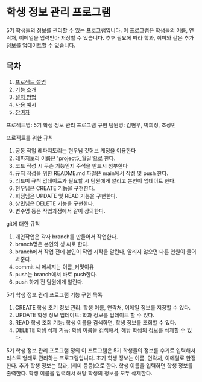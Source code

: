# 학생 정보 관리 프로그램

5기 학생들의 정보를 관리할 수 있는 프로그램입니다. 이 프로그램은 학생들의 이름, 연락처, 이메일을 입력받아 저장할 수 있습니다. 추후 필요에 따라 학과, 취미와 같은 추가 정보를 업데이트할 수 있습니다.

## 목차
1. [프로젝트 설명](#프로젝트-설명)
2. [기능 소개](#기능-소개)
3. [설치 방법](#설치-방법)
4. [사용 예시](#사용-예시)
5. [참여자](#참여자)

프로젝트명: 5기 학생 정보 관리 프로그램 구현
팀원명: 김현우, 박희정, 조상민

프로젝트를 위한 규칙
1. 공동 작업 레파지토리는 현우님 깃허브 계정을 이용한다
2. 레파지토리 이름은 'project5_월일'으로 한다.
3. 코드 작성 시 무슨 기능인지 주석을 반드시 첨부한다
4. 규칙 작성을 위한 README.md 파일은 main에서 작성 및 push 한다.
5. 리드미 규칙 업데이트가 필요할 시 팀원에게 알리고 본인이 업데이트 한다.
6. 현우님은 CREATE 기능을 구현한다.
7. 희정님은 UPDATE 및 READ 기능을 구현한다.
8. 상민님은 DELETE 기능을 구현한다.
9. 변수명 등은 작업과정에서 같이 상의한다.

git에 대한 규칙
1. 개인작업은 각자 branch를 만들어서 작업한다.
2. branch명은 본인의 성 씨로 한다.
3. branch에서 작업 전에 본인이 작업 시작을 알린다, 알리지 않으면 다른 인원이 물어봐준다.
4. commit 시 메세지는 이름_커밋이유
5. push는 branch에서 바로 push한다.
6. push 하기 전 팀원에게 알린다.

5기 학생 정보 관리 프로그램 기능 구현 목록
1. CREATE 학생 초기 정보 관리: 학생 이름, 연락처, 이메일 정보를 저장할 수 있다.
2. UPDATE 학생 정보 업데이트: 학과 정보를 업데이트 할 수 있다.
3. READ 학생 조회 기능: 학생 이름을 검색하면, 학생 정보를 조회할 수 있다.
4. DELETE 학생 삭제 기능: 학생 이름을 검색해서, 해당 학생의 정보를 삭제할 수 있다.

5기 학생 정보 관리 프로그램 정의
이 프로그램은 5기 학생들의 정보를 수기로 입력해서 리스트 형태로 관리하는 프로그램입니다.
초기 학생 정보는 이름, 연락처, 이메일로 한정한다.
추가 학생 정보는 학과, (취미 등등)으로 한다.
학생 이름을 입력하면 학생 정보를 출력한다.
학생 이름을 입력해서 해당 학생의 정보를 모두 삭제한다.